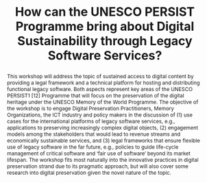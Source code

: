 ---
abstract: This workshop will address the topic of sustained access to digital content
  by providing a legal framework and a technical platform for hosting and distributing
  functional legacy software. Both aspects represent key areas of the UNESCO PERSIST1
  [12] Programme that will focus on the preservation of the digital heritage under
  the UNESCO Memory of the World Programme. The objective of the workshop is to engage
  Digital Preservation Practitioners, Memory Organizations, the ICT industry and policy
  makers in the discussion of (1) use cases for the international platforms of legacy
  software services, e.g., applications to preserving increasingly complex digital
  objects, (2) engagement models among the stakeholders that would lead to revenue
  streams and economically sustainable services, and (3) legal frameworks that ensure
  flexible use of legacy software in the far future, e.g., policies to guide life-cycle
  management of critical software and ‘fair use of software’ beyond its market lifespan.
  The workshop fits most naturally into the innovative practices in digital preservation
  strand due to its pragmatic approach, but will also cover some research into digital
  preservation given the novel nature of the topic.
creators:
- Delve, Janet
- Milic-Frayling, Natasa
- Lee, C. A. L.
- Anderson, David
date: null
document_url: https://services.phaidra.univie.ac.at/api/object/o:502831/download
grand_parent: iPRES
institutions: []
keywords: []
landing_page_url: https://phaidra.univie.ac.at/o:502831
language: eng
layout: publication
license: CC BY-NC-SA 3.0 AT
notes_url: null
parent: iPRES 2016
publication_type: workshop
size: 266591
slides_url: null
source_name: iPRES
title: How can the UNESCO PERSIST Programme bring about Digital Sustainability through
  Legacy Software Services?
year: 2016
---
